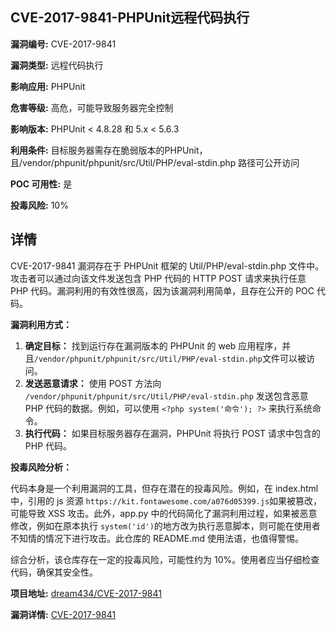 ## CVE-2017-9841-PHPUnit远程代码执行

**漏洞编号:** CVE-2017-9841

**漏洞类型:** 远程代码执行

**影响应用:** PHPUnit

**危害等级:** 高危，可能导致服务器完全控制

**影响版本:** PHPUnit < 4.8.28 和 5.x < 5.6.3

**利用条件:** 目标服务器需存在脆弱版本的PHPUnit，且/vendor/phpunit/phpunit/src/Util/PHP/eval-stdin.php 路径可公开访问

**POC 可用性:** 是

**投毒风险:** 10%

## 详情

CVE-2017-9841 漏洞存在于 PHPUnit 框架的 Util/PHP/eval-stdin.php 文件中。攻击者可以通过向该文件发送包含 PHP 代码的 HTTP POST 请求来执行任意 PHP 代码。漏洞利用的有效性很高，因为该漏洞利用简单，且存在公开的 POC 代码。 

**漏洞利用方式：**

1.  **确定目标：** 找到运行存在漏洞版本的 PHPUnit 的 web 应用程序，并且`/vendor/phpunit/phpunit/src/Util/PHP/eval-stdin.php`文件可以被访问。
2.  **发送恶意请求：** 使用 POST 方法向 `/vendor/phpunit/phpunit/src/Util/PHP/eval-stdin.php` 发送包含恶意 PHP 代码的数据。例如，可以使用 `<?php system('命令'); ?>` 来执行系统命令。
3.  **执行代码：** 如果目标服务器存在漏洞，PHPUnit 将执行 POST 请求中包含的 PHP 代码。

**投毒风险分析：**

代码本身是一个利用漏洞的工具，但存在潜在的投毒风险。例如，在 index.html 中，引用的 js 资源 `https://kit.fontawesome.com/a076d05399.js`如果被篡改，可能导致 XSS 攻击。此外，app.py 中的代码简化了漏洞利用过程，如果被恶意修改，例如在原本执行 `system('id')`的地方改为执行恶意脚本，则可能在使用者不知情的情况下进行攻击。此仓库的 README.md 使用法语，也值得警惕。

综合分析，该仓库存在一定的投毒风险，可能性约为 10%。使用者应当仔细检查代码，确保其安全性。

**项目地址:** [dream434/CVE-2017-9841](https://github.com/dream434/CVE-2017-9841)

**漏洞详情:** [CVE-2017-9841](https://nvd.nist.gov/vuln/detail/CVE-2017-9841)